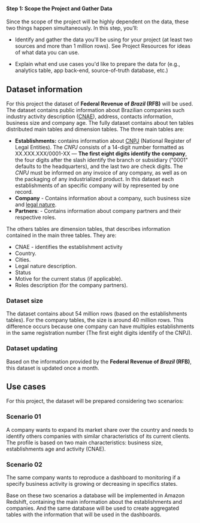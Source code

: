 #### Step 1: Scope the Project and Gather Data

Since the scope of the project will be highly dependent on the data, these two things happen simultaneously. In this step, you’ll:

- Identify and gather the data you'll be using for your project (at least two sources and more than 1 million rows). See Project Resources for ideas of what data you can use.

- Explain what end use cases you'd like to prepare the data for (e.g., analytics table, app back-end, source-of-truth database, etc.)

## Dataset information

For this project the dataset of **Federal Revenue of *Brazil* (RFB)** will be used. The dataset contains public information about Brazilian companies such industry activity description ([CNAE](https://pt.wikipedia.org/wiki/Classifica%C3%A7%C3%A3o_Nacional_de_Atividades_Econ%C3%B4micas)), address, contacts information, business size and company age. The fully dataset contains about ten tables distributed main tables and  dimension tables. The three main tables are:

- **Establishments:** contains information about [CNPJ](https://en.wikipedia.org/wiki/CNPJ) (National Register of Legal Entities). The *CNPJ* consists of a 14-digit number formatted as  XX.XXX.XXX/0001-XX — **The first eight digits identify the company**, the four digits after the  slash identify the branch or subsidiary ("0001" defaults to the  headquarters), and the last two are check digits. The *CNPJ* must be informed on any invoice of any company, as well as on the packaging of any industrialized product. In this dataset each establishments of an specific company will by represented by one record.
- **Company** - Contains information about a company, such business size and [legal nature](https://pt.wikipedia.org/wiki/Natureza_jur%C3%ADdica). 
- **Partners**: - Contains information about company partners and their respective roles.

The others tables are dimension tables, that describes information contained in the main three tables. They are:

- CNAE -  identifies the establishment activity 
- Country.
- Cities. 
- Legal nature description.
- Status
- Motive for the current status (if applicable).
- Roles description (for the company partners).

### Dataset size

The dataset contains about 54 million rows (based on the establishments tables). For the company tables, the size is around 40 million rows. This difference occurs because one company can have multiples establishments in the same registration number (The first eight digits identify of the CNPJ).

### Dataset updating

Based on the information provided by the **Federal Revenue of *Brazil* (RFB)**, this dataset is updated once a month.

## Use cases

For this project, the dataset will be prepared considering two scenarios:

### Scenario 01

A company wants to expand its market share over the country and needs to identify others companies with similar characteristics of its current clients. The profile is based on two main characteristics: business size, establishments age and activity (CNAE).

### Scenario 02

The same company wants to reproduce a dashboard to monitoring if a specify business activity is growing or decreasing in specifics states. 

Base on these two scenarios a database will be implemented in Amazon Redshift, containing the main information about the establishments and companies. And the same database will be used to create aggregated tables with the information that will be used in the dashboards.